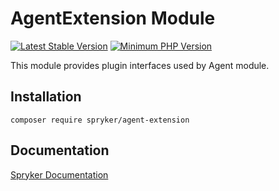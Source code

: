 # AgentExtension Module
[![Latest Stable Version](https://poser.pugx.org/spryker/agent-extension/v/stable.svg)](https://packagist.org/packages/spryker/agent-extension)
[![Minimum PHP Version](https://img.shields.io/badge/php-%3E%3D%207.3-8892BF.svg)](https://php.net/)

This module provides plugin interfaces used by Agent module.

## Installation

```
composer require spryker/agent-extension
```

## Documentation

[Spryker Documentation](https://documentation.spryker.com/module_guide/overview.htm)
